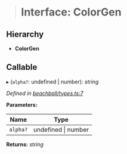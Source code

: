 > # Interface: ColorGen

## Hierarchy

* **ColorGen**

## Callable

▸ (`alpha?`: undefined | number): *string*

*Defined in [beachball/types.ts:7](https://github.com/polkadot-js/ui/blob/76ccfb3/packages/ui-identicon/src/beachball/types.ts#L7)*

**Parameters:**

Name | Type |
------ | ------ |
`alpha?` | undefined \| number |

**Returns:** *string*